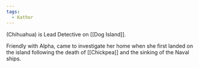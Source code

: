 ```yaml
---
tags:
  - Kathor
---
```

(Chihuahua) is Lead Detective on [[Dog Island]].

Friendly with Alpha, came to investigate her home when she first landed  on the island following the death of [[Chickpea]] and the sinking of the Naval ships.

